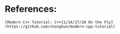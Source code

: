 # References:

    [Modern C++ Tutorial: C++11/14/17/20 On the Fly](https://github.com/changkun/modern-cpp-tutorial)
